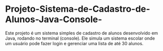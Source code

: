 # Projeto-Sistema-de-Cadastro-de-Alunos-Java-Console-
Este projeto é um sistema simples de cadastro de alunos desenvolvido em Java, rodando no terminal (console). Ele simula um sistema escolar onde um usuário pode fazer login e gerenciar uma lista de até 30 alunos.
